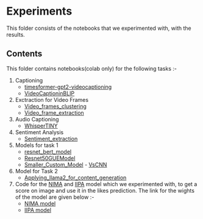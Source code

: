 # Experiments
This folder consists of the notebooks that we experimented with, with the results.

## Contents

This folder contains notebooks(colab only) for the following tasks :-

1. Captioning 
    - [timesformer-gpt2-videocaptioning](timesformer-gpt2-videocaptioning.ipynb)  
    - [VideoCaptioninBLIP](VideoCaptioninBLIP.ipynb)
2. Exctraction for Video Frames 
    - [Video_frames_clustering](Video_frames_clustering.ipynb)
    - [Video_frame_extraction](Video_frame_extraction.ipynb)
3. Audio Captioning 
    - [WhisperTINY](WhisperTINY.ipynb)
4. Sentiment Analysis 
    - [Sentiment_extraction](Sentiment_extraction.ipynb)
5. Models for task 1 
    - [resnet_bert_model](resnet_bert_model.ipynb)
    - [Resnet50GUEModel](Resnet50GUEModel.ipynb)
    - [Smaller_Custom_Model](Smaller_Custom_Model.ipynb)
    - [VsCNN](VsCNN.ipynb)
6. Model for Task 2 
    - [Applying_llama2_for_content_generation](Applying_llama2_for_content_generation.ipynb)
7. Code for the [NIMA](NIMA/nima.py) and [IIPA](IIPA/iipa.py) model which we experimented with, to get a score on image and use it in the likes prediction. The link for the wights of the model are given below :-
    - [NIMA model](https://github.com/titu1994/neural-image-assessment/blob/master/weights/mobilenet_weights.h5)
    - [IIPA model](https://github.com/dingkeyan93/Intrinsic-Image-Popularity/blob/master/model/model-resnet50.pth)